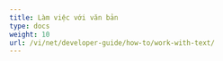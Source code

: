 ```yaml
---
title: Làm việc với văn bản
type: docs
weight: 10
url: /vi/net/developer-guide/how-to/work-with-text/
---
```


